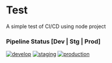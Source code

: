 # Test

A simple test of CI/CD using node project

### Pipeline Status [Dev | Stg | Prod]

[![develop](https://gitlab.com/patricksferraz/gitlab-docker-heroku/badges/staging/pipeline.svg)](https://gitlab.com/patricksferraz/gitlab-docker-heroku/commits/develop) [![staging](https://gitlab.com/patricksferraz/gitlab-docker-heroku/badges/staging/pipeline.svg)](https://gitlab.com/patricksferraz/gitlab-docker-heroku/commits/staging) [![production](https://gitlab.com/patricksferraz/gitlab-docker-heroku/badges/staging/pipeline.svg)](https://gitlab.com/patricksferraz/gitlab-docker-heroku/commits/master)